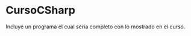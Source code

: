 # CursoCSharp

<!----Descripción---->
Incluye un programa el cual seria completo con lo mostrado en el curso.
<!----Separador de la descripción---->

<!----Detalles---->
<!----Separador de los detalles---->
